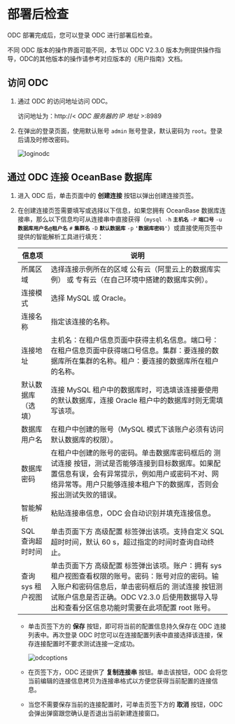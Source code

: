 # 部署后检查

ODC 部署完成后，您可以登录 ODC 进行部署后检查。

不同 ODC 版本的操作界面可能不同，本节以 ODC V2.3.0 版本为例提供操作指导，ODC的其他版本的操作请参考对应版本的《用户指南》文档。

## 访问 ODC

1. 通过 ODC 的访问地址访问 ODC。

   访问地址为：http://\< *ODC 服务器的 IP 地址* \>:8989

2. 在弹出的登录页面，使用默认账号 `admin` 账号登录，默认密码为 `root`。登录后请及时修改密码。

   ![loginodc](https://help-static-aliyun-doc.aliyuncs.com/assets/img/zh-CN/2156899061/p210381.png)

## 通过 ODC 连接 OceanBase 数据库

1. 进入 ODC 后，单击页面中的 **创建连接** 按钮以弹出创建连接页签。

2. 在创建连接页签需要填写或选择以下信息，如果您拥有 OceanBase 数据库连接串，那么以下信息均可从连接串中直接获得（`mysql -h` **`主机名`** `-P` **`端口号`** `-u` **`数据库用户名@租户名`** `#` **`集群名`** `-D` **`默认数据库`** `-p` **`'数据库密码'`**）或直接使用页签中提供的智能解析工具进行填充：

   |     信息项     |                                                                   说明                                                                    |
   |-------------|-----------------------------------------------------------------------------------------------------------------------------------------|
   | 所属区域        | 选择连接示例所在的区域 公有云（阿里云上的数据库实例） 或 专有云（在自己环境中搭建的数据库实例）。                                                                                      |
   | 连接模式        | 选择 MySQL 或 Oracle。                                                                                                                      |
   | 连接名称        | 指定该连接的名称。                                                                                                                               |
   | 连接地址        | 主机名：在租户信息页面中获得主机名信息。端口号：在租户信息页面中获得端口号信息。集群：要连接的数据库所在集群的名称。租户：要连接的数据库所在租户的名称。                                                            |
   | 默认数据库（选填）   | 连接 MySQL 租户中的数据库时，可选填该连接要使用的默认数据库，连接 Oracle 租户中的数据库时则无需填写该项。                                                                            |
   | 数据库用户名      | 在租户中创建的账号（MySQL 模式下该账户必须有访问默认数据库的权限）。                                                                                                   |
   | 数据库密码       | 在租户中创建的账号的密码。单击数据库密码框后的 测试连接 按钮，测试是否能够连接到目标数据库。如果配置信息有误，会有异常提示，例如用户或密码不对、网络异常等。用户只能够连接本租户下的数据库，否则会报出测试失败的错误。                            |
   | 智能解析        | 粘贴连接串信息，ODC 会自动识别并填充连接信息。                                                                                                               |
   | SQL 查询超时时间  | 单击页面下方 高级配置 标签弹出该项。支持自定义 SQL 超时时间，默认 60 s，超过指定的时间时查询自动终止。                                                                               |
   | 查询 sys 租户视图 | 单击页面下方 高级配置 标签弹出该项。账户：拥有 sys 租户视图查看权限的账号。密码：账号对应的密码。输入账户和密码信息后，单击密码框后的 测试连接 按钮测试账户信息是否正确。ODC V2.3.0 后使用数据导入导出和查看分区信息功能时需要在此项配置 root 账号。 |

   * 单击页签下方的 <b>保存</b> 按钮，即可将当前的配置信息持久保存在 ODC 连接列表中。再次登录 ODC 时您可以在连接配置列表中直接选择该连接，保存连接配置时不要求测试连接一定成功。

     ![odcoptions](https://help-static-aliyun-doc.aliyuncs.com/assets/img/zh-CN/2156899061/p210524.png)

   * 在页签下方，ODC 还提供了 <b>复制连接串</b> 按钮。单击该按钮，ODC 会将您当前编辑的连接信息拷贝为连接串格式以方便您获得当前配置的连接信息。</li>

   * 当您不需要保存当前的连接配置时，可单击页签下方的 <b>取消</b> 按钮，ODC 会弹出弹窗跟您确认是否退出当前新建连接窗口。
